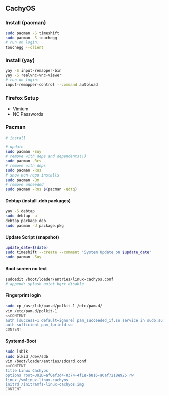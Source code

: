 ## CachyOS

### Install (pacman)
```bash
sudo pacman -S timeshift
sudo pacman -S touchegg
# run on login:
touchegg --client
```

### Install (yay)
```bash
yay -S input-remapper-bin
yay -S realvnc-vnc-viewer
# run on login:
input-remapper-control --command autoload
```

### Firefox Setup
- Vimium
- NC Passwords

### Pacman
```bash
# install

# update
sudo pacman -Suy
# remove with deps and dependents(!)
sudo pacman -Rcs
# remove with deps
sudo pacman -Rus
# show non-repo installs
sudo pacman -Qm
# remove unneeded
sudo pacman -Rns $(pacman -Qdtq)
```

#### Debtap (install .deb packages)
```bash
yay -S debtap
sudo debtap -u
debtap package.deb
sudo pacman -U package.pkg
```

#### Update Script (snapshot)
```bash
update_date=$(date)
sudo timeshift --create --comment "System Update on $update_date"
sudo pacman -Suy
```

#### Boot screen no text
```bash
sudoedit /boot/loader/entries/linux-cachyos.conf
# append: splash quiet bgrt_disable
```

#### Fingerprint login
```bash
sudo cp /usr/lib/pam.d/polkit-1 /etc/pam.d/
vim /etc/pam.d/polkit-1
<<CONTENT
auth [success=1 default=ignore] pam_succeeded_if.so service in sudo:su:su-1 tty in :unknown
auth sufficient pam_fprintd.so
CONTENT
```

#### Systemd-Boot
```bash
sudo lsblk
sudo blkid /dev/sdb
vim /boot/loader/entries/sdcard.conf
<<CONTENT
title Linux Cachyos
options root=UUID=af0ef3d4-0374-4f1e-b816-a0af7218e925 rw
linux /vmlinuz-linux-cachyos
initrd /initramfs-linux-cachyos.img
CONTENT
```
